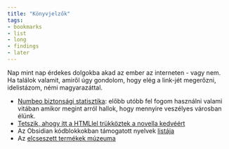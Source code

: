 ```yaml
---
title: "Könyvjelzők"
tags:
- bookmarks
- list
- long
- findings
- later
---
```


Nap mint nap érdekes dolgokba akad az ember az interneten - vagy nem. Ha találok valamit, amiről úgy gondolom, hogy elég a link-jét megerőzni, idelistázom, némi magyarazáttal.

- [Numbeo biztonsági statisztika](https://www.numbeo.com/crime/rankings.jsp?title=2023): előbb utóbb fel fogom használni valami vitában amikor megint arról hallok, hogy mennyire veszélyes városban élünk.
- [Tetszik, ahogy itt a HTMLlel trükköztek a novella kedvéért](https://www.uncannymagazine.com/article/collaboration/)
- Az Obsidian kódblokkokban támogatott nyelvek [listája](https://prismjs.com/#supported-languages)
- Az [elcseszett termékek múzeuma](https://collection.museumoffailure.com/) 
